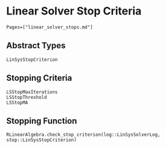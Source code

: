 # Linear Solver Stop Criteria

```@contents
Pages=["linear_solver_stops.md"]
```

## Abstract Types
```@docs
LinSysStopCriterion
```

## Stopping Criteria
```@docs
LSStopMaxIterations
LSStopThreshold
LSStopMA
```

## Stopping Function

```@docs
RLinearAlgebra.check_stop_criterion(log::LinSysSolverLog, stop::LinSysStopCriterion)

```
